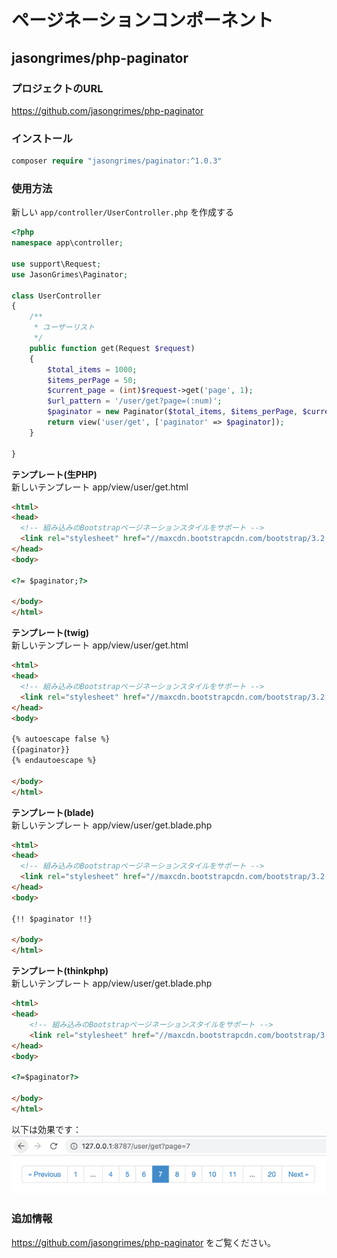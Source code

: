 # ページネーションコンポーネント

## jasongrimes/php-paginator

### プロジェクトのURL

https://github.com/jasongrimes/php-paginator
  
### インストール

```php
composer require "jasongrimes/paginator:^1.0.3"
```
  
### 使用方法

新しい `app/controller/UserController.php` を作成する
```php
<?php
namespace app\controller;

use support\Request;
use JasonGrimes\Paginator;

class UserController
{
    /**
     * ユーザーリスト
     */
    public function get(Request $request)
    {
        $total_items = 1000;
        $items_perPage = 50;
        $current_page = (int)$request->get('page', 1);
        $url_pattern = '/user/get?page=(:num)';
        $paginator = new Paginator($total_items, $items_perPage, $current_page, $url_pattern);
        return view('user/get', ['paginator' => $paginator]);
    }
    
}
```
**テンプレート(生PHP)**<br>新しいテンプレート app/view/user/get.html
```html
<html>
<head>
  <!-- 組み込みのBootstrapページネーションスタイルをサポート -->
  <link rel="stylesheet" href="//maxcdn.bootstrapcdn.com/bootstrap/3.2.0/css/bootstrap.min.css">
</head>
<body>

<?= $paginator;?>

</body>
</html>
```

**テンプレート(twig)**<br>新しいテンプレート app/view/user/get.html
```html
<html>
<head>
  <!-- 組み込みのBootstrapページネーションスタイルをサポート -->
  <link rel="stylesheet" href="//maxcdn.bootstrapcdn.com/bootstrap/3.2.0/css/bootstrap.min.css">
</head>
<body>

{% autoescape false %}
{{paginator}}
{% endautoescape %}

</body>
</html>
```

**テンプレート(blade)**<br>新しいテンプレート app/view/user/get.blade.php
```html
<html>
<head>
  <!-- 組み込みのBootstrapページネーションスタイルをサポート -->
  <link rel="stylesheet" href="//maxcdn.bootstrapcdn.com/bootstrap/3.2.0/css/bootstrap.min.css">
</head>
<body>

{!! $paginator !!}

</body>
</html>
```

**テンプレート(thinkphp)**<br>新しいテンプレート app/view/user/get.blade.php
```html
<html>
<head>
    <!-- 組み込みのBootstrapページネーションスタイルをサポート -->
    <link rel="stylesheet" href="//maxcdn.bootstrapcdn.com/bootstrap/3.2.0/css/bootstrap.min.css">
</head>
<body>

<?=$paginator?>

</body>
</html>
```

以下は効果です：
![](../../assets/img/paginator.png)

### 追加情報

https://github.com/jasongrimes/php-paginator をご覧ください。
